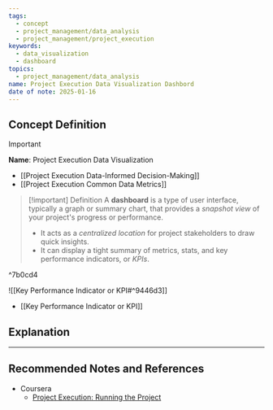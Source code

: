```yaml
---
tags:
  - concept
  - project_management/data_analysis
  - project_management/project_execution
keywords:
  - data_visualization
  - dashboard
topics:
  - project_management/data_analysis
name: Project Execution Data Visualization Dashbord
date of note: 2025-01-16
---
```


## Concept Definition

>[!important]
>**Name**: Project Execution Data Visualization

- [[Project Execution Data-Informed Decision-Making]]
- [[Project Execution Common Data Metrics]]

>[!important] Definition
>A **dashboard** is a type of user interface, typically a graph or summary chart, that provides a *snapshot view* of your project's progress or performance.
>- It acts as a *centralized location* for project stakeholders to draw quick insights.
>- It can display a tight summary of metrics, stats, and key performance indicators, or *KPIs*.

^7b0cd4

![[Key Performance Indicator or KPI#^9446d3]]

- [[Key Performance Indicator or KPI]]
## Explanation







-----------
##  Recommended Notes and References



- Coursera
	- [Project Execution: Running the Project](https://www.coursera.org/learn/project-execution-google/home/welcome)
